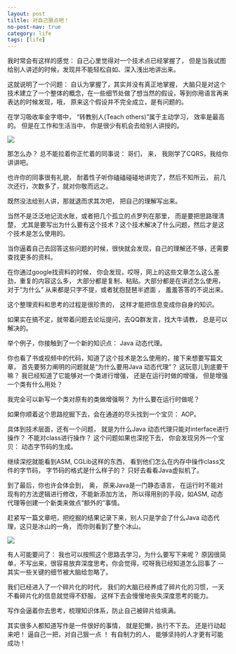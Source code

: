 ```yaml
---
layout: post
tiltle: 对自己狠点吧！
no-post-nav: true
category: life
tags: [life]
---
```


我时常会有这样的感觉： 自己心里觉得对一个技术点已经掌握了， 但是当我试图给别人讲述的时候，发现并不能轻松自如、深入浅出地讲出来。



这就说明了一个问题： 自认为掌握了，其实并没有真正地掌握， 大脑只是对这个技术建立了一个整体的概念，在一些细节处做了想当然的假设，等到你用语言再来表达的时候发现，哦， 原来这个假设并不完全成立，是有问题的。



在学习吸收率金字塔中， “转教别人(Teach others)”属于主动学习， 效率是最高的。 但是在工作和生活当中， 你是很少有机会去给别人讲授的。

![](https://despairyoke.github.io/assets/images/2018/life/640.png)

那怎么办？ 总不能拉着你正忙着的同事说： 哥们， 来， 我刚学了CQRS，我给你讲讲吧。



也许你的同事很有礼貌， 耐着性子听你磕磕碰碰地讲完了，然后不知所云， 前几次还行，次数多了，就对你敬而远之。



既然没法给别人讲，那就退而求其次吧， 把自己的理解写出来。



当然不是泛泛地记流水账，或者把几个孤立的点罗列在那里， 而是要把思路理清楚， 尤其是要写出为什么要有这个技术？这个技术解决了什么问题，然后才是这个技术是怎么使用的。　



当你逼着自己去回答这些问题的时候，很快就会发现，自己的理解还不够，还需要查找更多的资料。



在你通过google找资料的时候， 你会发现，哎呀，网上的这些文章怎么这么差劲，重复的内容这么多， 大部分都是复制、粘贴。大部分都是在讲述怎么使用， 对于“为什么” 从来都是只字不提，或者犹抱琵琶半遮面 ， 羞羞答答的不说出来。



这个整理资料和思考的过程是很珍贵的， 这样才能把信息变成你自身的知识。



如果实在搞不定，就带着问题去论坛提问，去QQ群发言，找大牛请教， 总是可以解决的。



举个例子，你接触到了一个新的知识点： Java 动态代理。



你也看了书或视频中的代码，知道了这个技术是怎么使用的，接下来想要写篇文章， 首先要努力阐明的问题就是“为什么要用Java 动态代理”？   这玩意儿到底要干嘛？ 我已经知道了它能够对一个类进行增强， 还是在运行时做的增强， 但是增强一个类有什么用处？



我完全可以新写一个类对原有的类做增强啊？ 为什么要在运行时做呢？



如果你顺着这个思路挖掘下去，会在通道的尽头找到一个宝贝： AOP。



具体到技术层面，还有一个问题， 就是为什么Java 动态代理只能对interface进行操作？  不能对class进行操作？    这个问题如果也深挖下去， 你会发现另外一个宝贝： 动态字节码的生成。



继续深挖就能看到ASM, CGLib这样的东西， 看到他们怎么在内存中操作class文件的字节码， 字节码的格式是什么样子的？ 只好去看看Java虚拟机了。



到了最后，你也许会体会到， 奥， 原来Java是一门静态语言，  在运行时不能对现有的方法逻辑进行修改，不能新添加方法， 所以得用别的手段，如ASM, 动态代理等创建一个新类来做点“额外的”事情。



赶紧写一篇文章吧，把挖掘的结果记录下来，别人只是学会了什么Java 动态代理，这只是冰山的一角，  而你则看到了整个冰山。

![](https://despairyoke.github.io/assets/images/2018/life/641.png)




有人可能要问了： 我也可以按照这个思路去学习，为什么要写下来呢？  原因很简单，不写出来，很容易放弃深度思考。你会觉得，哎呀我已经知道怎么回事了 -- 其实一些关键的细节被大脑给忽略了。



我们已经进入了一个碎片化的时代， 我们的大脑已经养成了碎片化的习惯，一天不看碎片化的信息就觉得不舒服， 这样下去会慢慢地丧失深度思考的能力。



写作会逼着你去思考，梳理知识体系，防止自己被碎片给填满。



其实很多人都知道写作是一件很好的事情， 就是犯懒，执行不下去。 还是行动起来吧！ 逼自己一把，对自己狠一点 ！  有自制力的人， 能够坚持的人才更有可能成功！